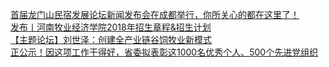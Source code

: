   
[首届龙门山民宿发展论坛新闻发布会在成都举行，你所关心的都在这里了！](http://www.dianyue.me/archives/138/3s6y4uor2ljudv3a/)  
[发布丨河南牧业经济学院2018年招生章程&amp;招生计划](http://www.dianyue.me/archives/003/dz1jqzd7gorx41d5/)  
[【主题论坛】刘世泽：创建全产业链谷饲牧业新模式](http://www.dianyue.me/archives/299/3gnqlv8ri3seuota/)  
[正公示！因这项工作干得好，省委拟表彰这1000名优秀个人、500个先进党组织](http://www.dianyue.me/archives/634/9x3qah9j1xbra3va/)